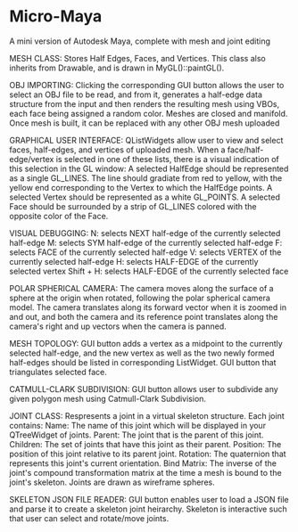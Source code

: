 # Micro-Maya
A mini version of Autodesk Maya, complete with mesh and joint editing

MESH CLASS:
  Stores Half Edges, Faces, and Vertices. This class also inherits from Drawable, and is drawn in MyGL()::paintGL().

OBJ IMPORTING:
  Clicking the corresponding GUI button allows the user to select an OBJ file to be read, and from it, generates a half-edge data structure from the input and then renders the resulting mesh using VBOs, each face being assigned a random color. Meshes are closed and manifold. Once mesh is built, it can be replaced with any other OBJ mesh uploaded 

GRAPHICAL USER INTERFACE:
  QListWidgets allow user to view and select faces, half-edges, and vertices of uploaded mesh. 
  When a face/half-edge/vertex is selected in one of these lists, there is a visual indication of this selection in the GL window:
    A selected HalfEdge should be represented as a single GL_LINES. The line should gradiate from red to yellow, with the yellow end corresponding to the Vertex to which the HalfEdge points.
    A selected Vertex should be represented as a white GL_POINTS.
    A selected Face should be surrounded by a strip of GL_LINES colored with the opposite color of the Face. 

VISUAL DEBUGGING:
  N: selects NEXT half-edge of the currently selected half-edge
  M: selects SYM half-edge of the currently selected half-edge
  F: selects FACE of the currently selected half-edge
  V: selects VERTEX of the currently selected half-edge
  H: selects HALF-EDGE of the currently selected vertex
  Shift + H: selects HALF-EDGE of the currently selected face

POLAR SPHERICAL CAMERA:
  The camera moves along the surface of a sphere at the origin when rotated, following the polar spherical camera model. The camera translates along its forward vector when it is zoomed in and out, and both the camera and its reference point translates along the camera's right and up vectors when the camera is panned.

MESH TOPOLOGY:
  GUI button adds a vertex as a midpoint to the currently selected half-edge, and the new vertex as well as the two newly formed half-edges should be listed in corresponding ListWidget.
  GUI button that triangulates selected face.

CATMULL-CLARK SUBDIVISION:
  GUI button allows user to subdivide any given polygon mesh using Catmull-Clark Subdivision. 

JOINT CLASS:
  Respresents a joint in a virtual skeleton structure. Each joint contains:
      Name: The name of this joint which will be displayed in your QTreeWidget of joints.
      Parent: The joint that is the parent of this joint.
      Children: The set of joints that have this joint as their parent.
      Position: The position of this joint relative to its parent joint.
      Rotation: The quaternion that represents this joint's current orientation. 
      Bind Matrix: The inverse of the joint's compound transformation matrix at the time a mesh is bound to the joint's skeleton.
  Joints are drawn as wireframe spheres.

SKELETON JSON FILE READER:
  GUI button enables user to load a JSON file and parse it to create a skeleton joint heirarchy. Skeleton is interactive such that user can select and rotate/move joints.
